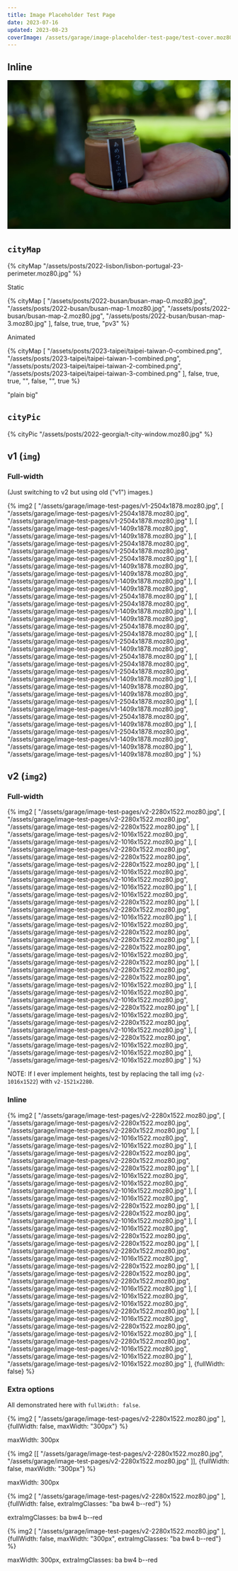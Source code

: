 ```yaml
---
title: Image Placeholder Test Page
date: 2023-07-16
updated: 2023-08-23
coverImage: /assets/garage/image-placeholder-test-page/test-cover.moz80.jpg
---
```


## Inline

![](/assets/garage/image-test-pages/v2-2280x1522.moz80.jpg)

## `cityMap`

{% cityMap "/assets/posts/2022-lisbon/lisbon-portugal-23-perimeter.moz80.jpg" %}

<p class="figcaption">Static</p>

{% cityMap [
    "/assets/posts/2022-busan/busan-map-0.moz80.jpg",
    "/assets/posts/2022-busan/busan-map-1.moz80.jpg",
    "/assets/posts/2022-busan/busan-map-2.moz80.jpg",
    "/assets/posts/2022-busan/busan-map-3.moz80.jpg"
], false, true, true, "pv3" %}

<p class="figcaption">Animated</p>

{% cityMap [
    "/assets/posts/2023-taipei/taipei-taiwan-0-combined.png",
    "/assets/posts/2023-taipei/taipei-taiwan-1-combined.png",
    "/assets/posts/2023-taipei/taipei-taiwan-2-combined.png",
    "/assets/posts/2023-taipei/taipei-taiwan-3-combined.png"
], false, true, true, "", false, "", true %}

<p class="figcaption">"plain big"</p>

## `cityPic`

{% cityPic "/assets/posts/2022-georgia/t-city-window.moz80.jpg" %}

## v1 (`img`)

### Full-width

(Just switching to v2 but using old ("v1") images.)

{% img2 [
    "/assets/garage/image-test-pages/v1-2504x1878.moz80.jpg",
    [
        "/assets/garage/image-test-pages/v1-2504x1878.moz80.jpg",
        "/assets/garage/image-test-pages/v1-2504x1878.moz80.jpg"
    ],
    [
        "/assets/garage/image-test-pages/v1-1409x1878.moz80.jpg",
        "/assets/garage/image-test-pages/v1-1409x1878.moz80.jpg"
    ],
    [
        "/assets/garage/image-test-pages/v1-2504x1878.moz80.jpg",
        "/assets/garage/image-test-pages/v1-2504x1878.moz80.jpg",
        "/assets/garage/image-test-pages/v1-2504x1878.moz80.jpg"
    ],
    [
        "/assets/garage/image-test-pages/v1-1409x1878.moz80.jpg",
        "/assets/garage/image-test-pages/v1-1409x1878.moz80.jpg",
        "/assets/garage/image-test-pages/v1-1409x1878.moz80.jpg"
    ],
    [
        "/assets/garage/image-test-pages/v1-1409x1878.moz80.jpg",
        "/assets/garage/image-test-pages/v1-2504x1878.moz80.jpg"
    ],
    [
        "/assets/garage/image-test-pages/v1-2504x1878.moz80.jpg",
        "/assets/garage/image-test-pages/v1-1409x1878.moz80.jpg"
    ],
    [
        "/assets/garage/image-test-pages/v1-1409x1878.moz80.jpg",
        "/assets/garage/image-test-pages/v1-2504x1878.moz80.jpg",
        "/assets/garage/image-test-pages/v1-2504x1878.moz80.jpg"
    ],
    [
        "/assets/garage/image-test-pages/v1-2504x1878.moz80.jpg",
        "/assets/garage/image-test-pages/v1-1409x1878.moz80.jpg",
        "/assets/garage/image-test-pages/v1-2504x1878.moz80.jpg"
    ],
    [
        "/assets/garage/image-test-pages/v1-2504x1878.moz80.jpg",
        "/assets/garage/image-test-pages/v1-2504x1878.moz80.jpg",
        "/assets/garage/image-test-pages/v1-1409x1878.moz80.jpg"
    ],
    [
        "/assets/garage/image-test-pages/v1-1409x1878.moz80.jpg",
        "/assets/garage/image-test-pages/v1-1409x1878.moz80.jpg",
        "/assets/garage/image-test-pages/v1-2504x1878.moz80.jpg"
    ],
    [
        "/assets/garage/image-test-pages/v1-1409x1878.moz80.jpg",
        "/assets/garage/image-test-pages/v1-2504x1878.moz80.jpg",
        "/assets/garage/image-test-pages/v1-1409x1878.moz80.jpg"
    ],
    [
        "/assets/garage/image-test-pages/v1-2504x1878.moz80.jpg",
        "/assets/garage/image-test-pages/v1-1409x1878.moz80.jpg",
        "/assets/garage/image-test-pages/v1-1409x1878.moz80.jpg"
    ],
    "/assets/garage/image-test-pages/v1-1409x1878.moz80.jpg"
] %}


## v2 (`img2`)

### Full-width

{% img2 [
    "/assets/garage/image-test-pages/v2-2280x1522.moz80.jpg",
    [
        "/assets/garage/image-test-pages/v2-2280x1522.moz80.jpg",
        "/assets/garage/image-test-pages/v2-2280x1522.moz80.jpg"
    ],
    [
        "/assets/garage/image-test-pages/v2-1016x1522.moz80.jpg",
        "/assets/garage/image-test-pages/v2-1016x1522.moz80.jpg"
    ],
    [
        "/assets/garage/image-test-pages/v2-2280x1522.moz80.jpg",
        "/assets/garage/image-test-pages/v2-2280x1522.moz80.jpg",
        "/assets/garage/image-test-pages/v2-2280x1522.moz80.jpg"
    ],
    [
        "/assets/garage/image-test-pages/v2-1016x1522.moz80.jpg",
        "/assets/garage/image-test-pages/v2-1016x1522.moz80.jpg",
        "/assets/garage/image-test-pages/v2-1016x1522.moz80.jpg"
    ],
    [
        "/assets/garage/image-test-pages/v2-1016x1522.moz80.jpg",
        "/assets/garage/image-test-pages/v2-2280x1522.moz80.jpg"
    ],
    [
        "/assets/garage/image-test-pages/v2-2280x1522.moz80.jpg",
        "/assets/garage/image-test-pages/v2-1016x1522.moz80.jpg"
    ],
    [
        "/assets/garage/image-test-pages/v2-1016x1522.moz80.jpg",
        "/assets/garage/image-test-pages/v2-2280x1522.moz80.jpg",
        "/assets/garage/image-test-pages/v2-2280x1522.moz80.jpg"
    ],
    [
        "/assets/garage/image-test-pages/v2-2280x1522.moz80.jpg",
        "/assets/garage/image-test-pages/v2-1016x1522.moz80.jpg",
        "/assets/garage/image-test-pages/v2-2280x1522.moz80.jpg"
    ],
    [
        "/assets/garage/image-test-pages/v2-2280x1522.moz80.jpg",
        "/assets/garage/image-test-pages/v2-2280x1522.moz80.jpg",
        "/assets/garage/image-test-pages/v2-1016x1522.moz80.jpg"
    ],
    [
        "/assets/garage/image-test-pages/v2-1016x1522.moz80.jpg",
        "/assets/garage/image-test-pages/v2-1016x1522.moz80.jpg",
        "/assets/garage/image-test-pages/v2-2280x1522.moz80.jpg"
    ],
    [
        "/assets/garage/image-test-pages/v2-1016x1522.moz80.jpg",
        "/assets/garage/image-test-pages/v2-2280x1522.moz80.jpg",
        "/assets/garage/image-test-pages/v2-1016x1522.moz80.jpg"
    ],
    [
        "/assets/garage/image-test-pages/v2-2280x1522.moz80.jpg",
        "/assets/garage/image-test-pages/v2-1016x1522.moz80.jpg",
        "/assets/garage/image-test-pages/v2-1016x1522.moz80.jpg"
    ],
    "/assets/garage/image-test-pages/v2-1016x1522.moz80.jpg"
] %}

NOTE: If I ever implement heights, test by replacing the tall img (`v2-1016x1522`) with `v2-1521x2280`.

### Inline

{% img2 [
    "/assets/garage/image-test-pages/v2-2280x1522.moz80.jpg",
    [
        "/assets/garage/image-test-pages/v2-2280x1522.moz80.jpg",
        "/assets/garage/image-test-pages/v2-2280x1522.moz80.jpg"
    ],
    [
        "/assets/garage/image-test-pages/v2-1016x1522.moz80.jpg",
        "/assets/garage/image-test-pages/v2-1016x1522.moz80.jpg"
    ],
    [
        "/assets/garage/image-test-pages/v2-2280x1522.moz80.jpg",
        "/assets/garage/image-test-pages/v2-2280x1522.moz80.jpg",
        "/assets/garage/image-test-pages/v2-2280x1522.moz80.jpg"
    ],
    [
        "/assets/garage/image-test-pages/v2-1016x1522.moz80.jpg",
        "/assets/garage/image-test-pages/v2-1016x1522.moz80.jpg",
        "/assets/garage/image-test-pages/v2-1016x1522.moz80.jpg"
    ],
    [
        "/assets/garage/image-test-pages/v2-1016x1522.moz80.jpg",
        "/assets/garage/image-test-pages/v2-2280x1522.moz80.jpg"
    ],
    [
        "/assets/garage/image-test-pages/v2-2280x1522.moz80.jpg",
        "/assets/garage/image-test-pages/v2-1016x1522.moz80.jpg"
    ],
    [
        "/assets/garage/image-test-pages/v2-1016x1522.moz80.jpg",
        "/assets/garage/image-test-pages/v2-2280x1522.moz80.jpg",
        "/assets/garage/image-test-pages/v2-2280x1522.moz80.jpg"
    ],
    [
        "/assets/garage/image-test-pages/v2-2280x1522.moz80.jpg",
        "/assets/garage/image-test-pages/v2-1016x1522.moz80.jpg",
        "/assets/garage/image-test-pages/v2-2280x1522.moz80.jpg"
    ],
    [
        "/assets/garage/image-test-pages/v2-2280x1522.moz80.jpg",
        "/assets/garage/image-test-pages/v2-2280x1522.moz80.jpg",
        "/assets/garage/image-test-pages/v2-1016x1522.moz80.jpg"
    ],
    [
        "/assets/garage/image-test-pages/v2-1016x1522.moz80.jpg",
        "/assets/garage/image-test-pages/v2-1016x1522.moz80.jpg",
        "/assets/garage/image-test-pages/v2-2280x1522.moz80.jpg"
    ],
    [
        "/assets/garage/image-test-pages/v2-1016x1522.moz80.jpg",
        "/assets/garage/image-test-pages/v2-2280x1522.moz80.jpg",
        "/assets/garage/image-test-pages/v2-1016x1522.moz80.jpg"
    ],
    [
        "/assets/garage/image-test-pages/v2-2280x1522.moz80.jpg",
        "/assets/garage/image-test-pages/v2-1016x1522.moz80.jpg",
        "/assets/garage/image-test-pages/v2-1016x1522.moz80.jpg"
    ],
    "/assets/garage/image-test-pages/v2-1016x1522.moz80.jpg"
], {fullWidth: false} %}

### Extra options

All demonstrated here with `fullWidth: false`.

{% img2 [
    "/assets/garage/image-test-pages/v2-2280x1522.moz80.jpg"
], {fullWidth: false, maxWidth: "300px"} %}

<p class="figcaption">maxWidth: 300px</p>

{% img2 [[
    "/assets/garage/image-test-pages/v2-2280x1522.moz80.jpg",
    "/assets/garage/image-test-pages/v2-2280x1522.moz80.jpg"
]], {fullWidth: false, maxWidth: "300px"} %}

<p class="figcaption">maxWidth: 300px</p>

{% img2 [
    "/assets/garage/image-test-pages/v2-2280x1522.moz80.jpg"
], {fullWidth: false, extraImgClasses: "ba bw4 b--red"} %}

<p class="figcaption">extraImgClasses: ba bw4 b--red</p>

{% img2 [
    "/assets/garage/image-test-pages/v2-2280x1522.moz80.jpg"
], {fullWidth: false, maxWidth: "300px", extraImgClasses: "ba bw4 b--red"} %}

<p class="figcaption">maxWidth: 300px, extraImgClasses: ba bw4 b--red</p>
